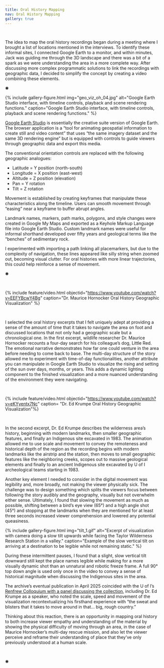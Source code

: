 ```yaml
---
title: Oral History Mapping
nav: Oral History Mapping
gallery: true
---
```


<br>

The idea to map the oral history recordings began during a meeting where I brought a list of locations mentioned in the interviews. To identify these informal sites, I connected Google Earth to a monitor, and within minutes, Jack was guiding me through the 3D landscape and there was a bit of a spark as we were understanding the area in a more complete way. After discussing more complex programmatic solutions to link the recordings with geographic data, I decided to simplify the concept by creating a video combining these elements.

<div class="symbol-container">
    <p class="symbol">&#10042;</p>
</div>

{% include gallery-figure.html img="geo_viz_oh_04.jpg" alt="Google Earth Studio interface, with timeline controls, playback and scene rendering functions." caption="Google Earth Studio interface, with timeline controls, playback and scene rendering functions." %}

[Google Earth Studio](https://www.google.com/earth/studio/faq/) is essentially the creative suite version of Google Earth. The browser application is a “tool for animating geospatial information to create still and video content” that uses “the same imagery dataset and the same 3D rendering engine” but is equipped with controls to guide viewers through geographic data and export this media.

The conventional orientation controls are replaced with the following geographic analogues:

- Latitude = Y position (north-south)
- Longitude = X position (east-west)
- Altitude = Z position (elevation)
- Pan = Y rotation
- Tilt = Z rotation

Movement is established by creating keyframes that manipulate these characteristics along the timeline. Users can smooth movement through “easing” near a keyframe to buffer abrupt angles.

Landmark names, markers, path marks, polygons, and style changes were created in Google My Maps and exported as a Keyhole Markup Language file into Google Earth Studio. Custom landmark names were useful for informal shorthand developed over fifty years and geological terms like the “benches” of sedimentary rock.

I experimented with importing a path linking all placemarkers, but due to the complexity of navigation, these lines appeared like silly string when zoomed out, becoming visual clutter. For oral histories with more linear trajectories, this could help reinforce a sense of movement.

<div class="symbol-container">
    <p class="symbol">&#10042;</p>
</div>

<br> 

{% include feature/video.html objectid="https://www.youtube.com/watch?v=EEFYBcwY4Bg" caption="Dr. Maurice Hornocker Oral History Geographic Visualization" %}

<br>

I selected the oral history excerpts that I felt uniquely adept at providing a sense of the amount of time that it takes to navigate the area on foot and discussed locations that not only had a geographic scale but a chronological one. In the first excerpt, wildlife researcher Dr. Maurice Hornocker recounts a four-day search for his colleague’s dog, Little Red. The emotional narrative demonstrates how far one could venture in the area before needing to come back to base. The multi-day structure of the story allowed me to experiment with time-of-day functionalities, another attribute you can manipulate in Google Earth Studio to visualize the rising and setting of the sun over days, months, or years. This adds a dynamic lighting component to the finished visualization and a more nuanced understanding of the environment they were navigating.

<br>

{% include feature/video.html objectid="https://www.youtube.com/watch?v=eKYyentx7Nc" caption= "Dr. Ed Krumpe Oral History Geographic Visualization"%}

<br>

In the second excerpt, Dr. Ed Krumpe describes the wilderness area’s history, beginning with modern landmarks, then smaller geographic features, and finally an Indigenous site excavated in 1983. The animation allowed me to use scale and movement to convey the remoteness and historical depth of the region as the recording begins with modern landmarks like the airstrip and the station, then moves to small geographic features like the neighboring creeks, scopes out to massive geological elements and finally to an ancient Indigenous site excavated by U of I archeological teams starting in 1983.

Another key element I needed to consider in the digital movement was legibility and, more broadly, not making the viewer physically sick. The challenge was to design something which splits the viewers focus between following the story audibly and the geography, visually but not overwhelm either sense. Ultimately, I found that slowing the movement as much as possible, shifting between a bird’s eye view (65°) and a high angle shot (45°) and stopping at the landmarks when they are mentioned for at least three seconds increased viewer comprehension and lowered any potential queasiness. 

{% include gallery-figure.html img="tilt_1.gif" alt="Excerpt of visualization with camera doing a slow tilt upwards while facing the Taylor Wilderness Research Station in a valley." caption="Example of the slow vertical tilt on arriving at a destination to be legible while not remaining static." %}

During these intermittent pauses, I found that a slight, slow vertical tilt downward still kept the place names legible while making for a more visually dynamic shot than an unnatural and robotic freeze frame. A full 90° top down angle is used only once in the video to convey a sense of historical magnitude when discussing the Indigenous sites in the area.

The archive’s eventual publication in April 2025 coincided with the U of I’s [Renfrew Colloquium with a panel discussing the collection](https://www.youtube.com/watch?v=qMir-2KZMow), including Dr. Ed Krumpe as  a speaker, who noted the scale, speed and movement of the visualization recontextualizing his firsthand experience with “the sweat and blisters that it takes to move around in that… big, rough country.”

Thinking about this reaction, there is an opportunity in mapping oral history to both increase viewer empathy and understanding of the material by showing the physical difficulty of moving through an area, in the case of Maurice Hornocker’s multi-day rescue mission, and also let the viewer perceive and reframe their understanding of place that they’ve only previously understood at a human scale.

<br>

<div class="symbol-container">
    <p class="symbol">&#10042;</p>
</div>

<br>